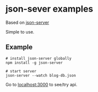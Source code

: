 # json-sever examples
Based on [json-server](https://github.com/typicode/json-server)  

Simple to use.

## Example
```shell
# install json-server globally
npm install -g json-server

# start server
json-server --watch blog-db.json
```

Go to [localhost:3000](http://localhost:3000/) to see/try api.
